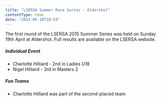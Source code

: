 ```yaml
---
title: "LSERSA Summer Race Series - Aldershot"
contentType: news
date: "2015-05-10T10:59"
---
```


The first round of the LSERSA 2015 Summer Series was held on Sunday 19th April at Aldershot. Full
results are available on the LSERSA website.

##### Individual Event
* Charlotte Hilliard - 2nd in Ladies U18
* Nigel Hilliard - 3rd in Masters 2

##### Fun Teams
* Charlotte Hilliard was part of the second-placed team
